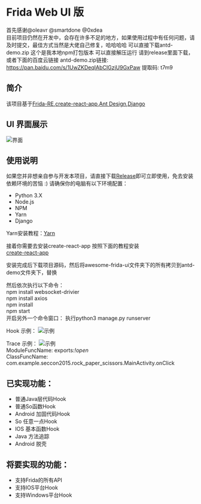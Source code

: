 # Frida Web UI 版
首先感谢@oleavr @smartdone @0xdea <br>
目前项目仍然在开发中，会存在许多不足的地方，如果使用过程中有任何问题，请及时提交，最佳方式当然是大佬自己修复，哈哈哈哈
可以直接下载antd-demo.zip 这个是我本地npm打包版本  可以直接解压运行 请到release里面下载，或者下面的百度云链接
antd-demo.zip链接: https://pan.baidu.com/s/1UwZKDeqIAbCIGzjU9GxPaw 提取码: t7m9

## 简介
该项目基于[Frida-RE](https://www.frida.re),[create-react-app](https://github.com/facebook/create-react-app),[Ant Design](https://github.com/ant-design/ant-design),[Django](https://github.com/django/django)<br>

## UI 界面展示
![界面](https://github.com/viva-frida/awesome-frida-ui/blob/master/Image/newUI.png)

## 使用说明
如果您并非想亲自参与开发本项目，请直接下载[Release](https://github.com/viva-frida/awesome-frida-ui/releases)即可立即使用，免去安装依赖环境的苦恼 :)
请确保你的电脑有以下环境配置：
* Python 3.X
* Node.js
* NPM
* Yarn
* Django<br>

Yarn安装教程：[Yarn](https://yarnpkg.com/en/docs/install#mac-stable)<br>

接着你需要去安装create-react-app 按照下面的教程安装<br>
[create-react-app](https://ant.design/docs/react/use-with-create-react-app-cn)<br>

安装完成后下载项目源码，然后将awesome-frida-ui文件夹下的所有拷贝到antd-demo文件夹下，替换<br>

然后依次执行以下命令：<br>
        npm install websocket-drivier<br>
        npm install axios<br>
        npm install<br>
        npm start<br>
开启另外一个命令窗口：
执行python3 manage.py runserver<br>

Hook 示例：
![示例](https://github.com/viva-frida/awesome-frida-ui/blob/master/Image/Hook.png)<br>

Trace 示例：
![示例](https://github.com/viva-frida/awesome-frida-ui/blob/master/Image/newUI.png)<br>
ModuleFuncName: exports:*!open*<br>
ClassFuncName: com.example.seccon2015.rock_paper_scissors.MainActivity.onClick<br>

## 已实现功能：
* 普通Java层代码Hook
* 普通So函数Hook
* Android 加固代码Hook
* So 任意一点Hook
* IOS 基本函数Hook
* Java 方法追踪
* Android 脱壳

## 将要实现的功能：
* 支持Frida的所有API
* 支持IOS平台Hook
* 支持Windows平台Hook
